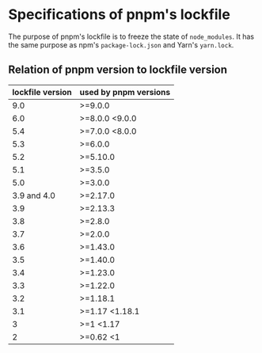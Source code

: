 # Specifications of pnpm's lockfile

The purpose of pnpm's lockfile is to freeze the state of `node_modules`. It has the same purpose as npm's `package-lock.json` and Yarn's `yarn.lock`.

## Relation of pnpm version to lockfile version

| lockfile version | used by pnpm versions |
| --   | --             |
| 9.0  | >=9.0.0        |
| 6.0  | >=8.0.0 <9.0.0 |
| 5.4  | >=7.0.0 <8.0.0 |
| 5.3  | >=6.0.0       |
| 5.2  | >=5.10.0       |
| 5.1  | >=3.5.0       |
| 5.0  | >=3.0.0       |
| 3.9 and 4.0  | >=2.17.0       |
| 3.9  | >=2.13.3       |
| 3.8  | >=2.8.0       |
| 3.7  | >=2.0.0       |
| 3.6  | >=1.43.0       |
| 3.5  | >=1.40.0       |
| 3.4  | >=1.23.0       |
| 3.3  | >=1.22.0       |
| 3.2  | >=1.18.1       |
| 3.1  | >=1.17 <1.18.1 |
| 3    | >=1 <1.17      |
| 2    | >=0.62 <1      |
